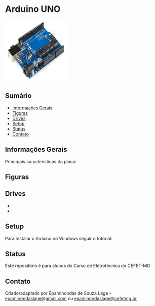 # Arduino UNO

<img src="https://github.com/Epaminondaslage/Arduino-Uno/blob/master/Figuras/Arduino%20Uno%20R3.png" height="200" width="200">

## Sumário
* [Informações Gerais](#user-content-informacoes_gerais)
* [Figuras](#Figuras)
* [Drives](#Drives)
* [Setup](#setup)
* [Status](#status)
* [Contato](#contato)

<h2 id="informacoes_gerais">Informações Gerais</h2>


Principais características da placa:



## Figuras



## Drives
* 
* 

## Setup
Para Instalar o Arduino no Windows seguir o tutorial:



## Status
Este repositório é para alunos do Curso de Eletrotécnica do CEFET-MG 

## Contato
Criado/adaptado por Epaminondas de Souza  Lage - epaminondaslage@gmail.com ou epaminondaslage@cefetmg.br

